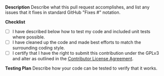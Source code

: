 **Description**
Describe what this pull request accomplishes, and list any issues that it fixes in standard GitHub "Fixes #" notation.

**Checklist**
- [ ] I have described below how to test my code and included unit tests where possible.
- [ ] I have cleaned up the code and made best efforts to match the surrounding coding style.
- [ ] I certify that I have the right to submit this contribution under the GPLv3 and alter as outlined in the [Contributor License Agreement](https://github.com/pia-foss/desktop/blob/master/CLA.md).

**Testing Plan**
Describe how your code can be tested to verify that it works.
